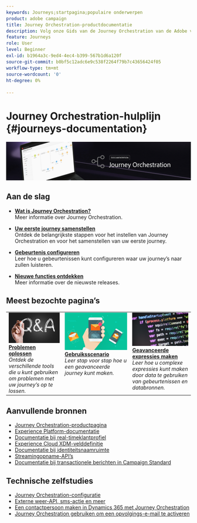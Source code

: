 ```yaml
---
keywords: Journeys;startpagina;populaire onderwerpen
product: adobe campaign
title: Journey Orchestration-productdocumentatie
description: Volg onze Gids van de Journey Orchestration van de Adobe voor eenvoudige hoe te instructies op het uitvoeren van en het bouwen van reizen.
feature: Journeys
role: User
level: Beginner
exl-id: b1964a3c-9ed4-4ec4-b399-567b1d6a120f
source-git-commit: b0bf5c12adc6e9c538f2264f79b7c43656424f05
workflow-type: tm+mt
source-wordcount: '0'
ht-degree: 0%

---
```


# Journey Orchestration-hulplijn {#journeys-documentation}

![](using/assets/do-not-localize/bannerjourney.png)

## Aan de slag

* **[Wat is Journey Orchestration?](using/about/about-journey-orchestration.md)**<br/>
Meer informatie over Journey Orchestration.

* **[Uw eerste journey samenstellen](using/about/get-started.md)**<br/>
Ontdek de belangrijkste stappen voor het instellen van Journey Orchestration en voor het samenstellen van uw eerste journey.

* **[Gebeurtenis configureren](using/event/about-events.md#section_tbk_5qt_pgb)**<br/>
Leer hoe u gebeurtenissen kunt configureren waar uw journey’s naar zullen luisteren.

* **[Nieuwe functies ontdekken](using/release-notes/release-notes.md)**<br/>
Meer informatie over de nieuwste releases.

## Meest bezochte pagina’s

<table style="table-layout:fixed">
<tr>
    <td valign="top">
        <a href="using/about/troubleshooting.md">
       <img alt="Ontwikkelaars" src="using/assets/do-not-localize/FAQ.png" />
       </a>
    <div>
    <a href="using/about/troubleshooting.md"><strong>Problemen oplossen</strong></a>
    </div>
    <em>Ontdek de verschillende tools die u kunt gebruiken om problemen met uw journey’s op te lossen.</em>
    <br>
  </td>
  <td valign="top">
    <a href="using/usecase/building-the-journey.md">
      <img alt="samenstellen" src="using/assets/do-not-localize/design.png"/>
    </a>
    <div>
    <a href="using/usecase/building-the-journey.md"><strong>Gebruiksscenario</strong></a>
    </div>
    <em>Leer stap voor stap hoe u een geavanceerde journey kunt maken.</em>
    <br>
  </td>
  <td valign="top">
    <a href="using/expression/expressionadvanced.md">
      <img alt="voorwaarden" src="using/assets/do-not-localize/dev.png"/>
    </a>
    <div>
    <a href="using/expression/expressionadvanced.md"><strong>Geavanceerde expressies maken</strong></a>
    </div>
    <em>Leer hoe u complexe expressies kunt maken door data te gebruiken van gebeurtenissen en databronnen. </em>
    <br>
  </td>
</tr>
</table>

## Aanvullende bronnen

* [Journey Orchestration-productpagina](https://www.adobe.com/nl/experience-platform/journey-orchestration.html)
* [Experience Platform-documentatie](https://www.adobe.com/nl/experience-platform/documentation-and-developer-resources.html)
* [Documentatie bij real-timeklantprofiel](https://experienceleague.adobe.com/docs/experience-platform/profile/home.html?lang=nl)
* [Experience Cloud XDM-velddefinitie](https://experienceleague.adobe.com/docs/experience-platform/xdm/home.html?lang=nl)
* [Documentatie bij identiteitsnaamruimte](https://experienceleague.adobe.com/docs/experience-platform/identity/home.html?lang=nl)
* [Streamingopname-API’s](https://experienceleague.adobe.com/docs/experience-platform/ingestion/streaming/overview.html?lang=nl)
* [Documentatie bij transactionele berichten in Campaign Standard](https://experienceleague.adobe.com/docs/campaign-standard/using/communication-channels/transactional-messaging/getting-started-with-transactional-msg.html?lang=nl)

## Technische zelfstudies

* [Journey Orchestration-configuratie](https://experienceleague.adobe.com/docs/platform-learn/comprehensive-technical-tutorial/module6/journey-orchestration-create-account.html?lang=nl#6.-journey-orchestration)
* [Externe weer-API, sms-actie en meer](https://experienceleague.adobe.com/docs/platform-learn/comprehensive-technical-tutorial/module12/journey-orchestration-external-weather-api-sms.html?lang=nl#module12)
* [Een contactpersoon maken in Dynamics 365 met Journey Orchestration](https://experienceleague.adobe.com/docs/platform-learn/comprehensive-technical-tutorial/module17/ex3.html?lang=nl#17.3-create-a-contact-in-microsoft-dynamics-365-using-journey-orchestration-%26-import-data-from-microsoft-dynamics)
* [Journey Orchestration gebruiken om een opvolgings-e-mail te activeren](https://experienceleague.adobe.com/docs/platform-learn/comprehensive-technical-tutorial/module20/ex4.html?lang=nl#20.4-use-journey-orchestration-to-trigger-an-email-follow-up-after-interacting-with-your-chatbot)
